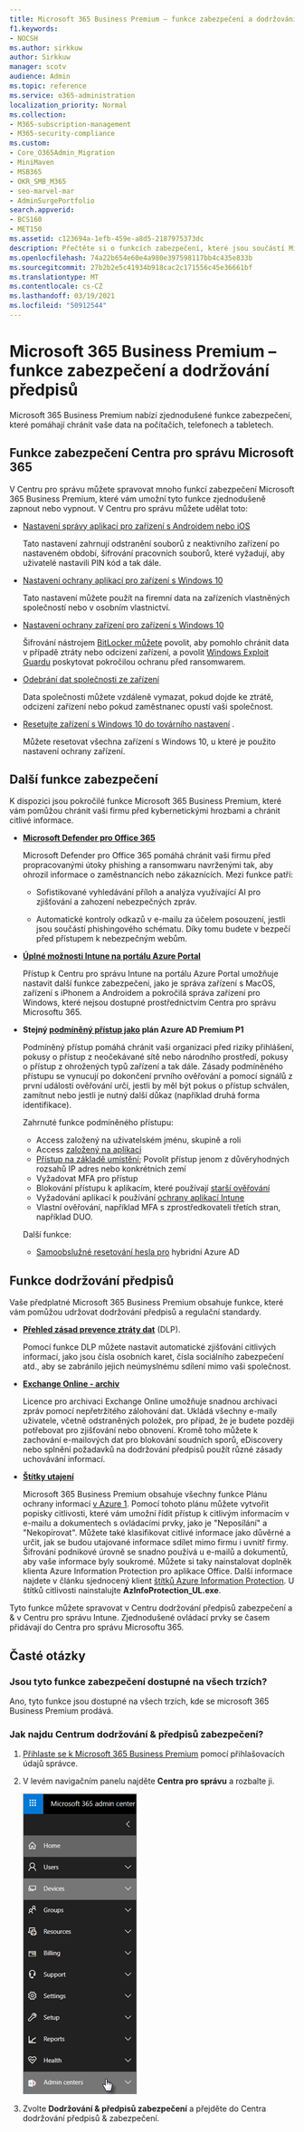```yaml
---
title: Microsoft 365 Business Premium – funkce zabezpečení a dodržování předpisů
f1.keywords:
- NOCSH
ms.author: sirkkuw
author: Sirkkuw
manager: scotv
audience: Admin
ms.topic: reference
ms.service: o365-administration
localization_priority: Normal
ms.collection:
- M365-subscription-management
- M365-security-compliance
ms.custom:
- Core_O365Admin_Migration
- MiniMaven
- MSB365
- OKR_SMB_M365
- seo-marvel-mar
- AdminSurgePortfolio
search.appverid:
- BCS160
- MET150
ms.assetid: c123694a-1efb-459e-a8d5-2187975373dc
description: Přečtěte si o funkcích zabezpečení, které jsou součástí Microsoft 365 Business Premium, které pomáhají chránit vaše data na počítačích, telefonech a tabletech.
ms.openlocfilehash: 74a22b654e60e4a980e397598117bb4c435e833b
ms.sourcegitcommit: 27b2b2e5c41934b918cac2c171556c45e36661bf
ms.translationtype: MT
ms.contentlocale: cs-CZ
ms.lasthandoff: 03/19/2021
ms.locfileid: "50912544"
---
```

# <a name="microsoft-365-business-premium-security-and-compliance-features"></a>Microsoft 365 Business Premium – funkce zabezpečení a dodržování předpisů

Microsoft 365 Business Premium nabízí zjednodušené funkce zabezpečení, které pomáhají chránit vaše data na počítačích, telefonech a tabletech.
    
## <a name="microsoft-365-admin-center-security-features"></a>Funkce zabezpečení Centra pro správu Microsoft 365

V Centru pro správu můžete spravovat mnoho funkcí zabezpečení Microsoft 365 Business Premium, které vám umožní tyto funkce zjednodušeně zapnout nebo vypnout. V Centru pro správu můžete udělat toto:
  
- [Nastavení správy aplikací pro zařízení s Androidem nebo iOS](app-protection-settings-for-android-and-ios.md) 
    
    Tato nastavení zahrnují odstranění souborů z neaktivního zařízení po nastaveném období, šifrování pracovních souborů, které vyžadují, aby uživatelé nastavili PIN kód a tak dále.
    
- [Nastavení ochrany aplikací pro zařízení s Windows 10](protection-settings-for-windows-10-devices.md) 
    
    Tato nastavení můžete použít na firemní data na zařízeních vlastněných společností nebo v osobním vlastnictví.
    
- [Nastavení ochrany zařízení pro zařízení s Windows 10](protection-settings-for-windows-10-pcs.md) 
    
    Šifrování nástrojem [BitLocker můžete](/windows/security/information-protection/bitlocker/bitlocker-frequently-asked-questions) povolit, aby pomohlo chránit data v případě ztráty nebo odcizení zařízení, a povolit [Windows Exploit Guardu](/windows/security/threat-protection/microsoft-defender-atp/enable-exploit-protection) poskytovat pokročilou ochranu před ransomwarem. 
    
- [Odebrání dat společnosti ze zařízení](remove-company-data.md)
    
    Data společnosti můžete vzdáleně vymazat, pokud dojde ke ztrátě, odcizení zařízení nebo pokud zaměstnanec opustí vaši společnost.
    
- [Resetujte zařízení s Windows 10 do továrního nastavení](reset-devices-to-factory-settings.md) . 
    
    Můžete resetovat všechna zařízení s Windows 10, u které je použito nastavení ochrany zařízení.
    
## <a name="additional-security-features"></a>Další funkce zabezpečení 

K dispozici jsou pokročilé funkce Microsoft 365 Business Premium, které vám pomůžou chránit vaši firmu před kybernetickými hrozbami a chránit citlivé informace.
  
- **[Microsoft Defender pro Office 365](../security/office-365-security/office-365-atp.md)**
    
    Microsoft Defender pro Office 365 pomáhá chránit vaši firmu před propracovanými útoky phishing a ransomwaru navrženými tak, aby ohrozil informace o zaměstnancích nebo zákaznících. Mezi funkce patří:
    
  - Sofistikované vyhledávání příloh a analýza využívající AI pro zjišťování a zahození nebezpečných zpráv.
    
  - Automatické kontroly odkazů v e-mailu za účelem posouzení, jestli jsou součástí phishingového schématu. Díky tomu budete v bezpečí před přístupem k nebezpečným webům.

- **[Úplné možnosti Intune na portálu Azure Portal](/mem/intune/fundamentals/what-is-intune)**
    
    Přístup k Centru pro správu Intune na portálu Azure Portal umožňuje nastavit další funkce zabezpečení, jako je správa zařízení s MacOS, zařízení s iPhonem a Androidem a pokročilá správa zařízení pro Windows, které nejsou dostupné prostřednictvím Centra pro správu Microsoftu 365.
- **Stejný [podmíněný přístup jako](/azure/active-directory/conditional-access/overview) plán Azure AD Premium P1**


    Podmíněný přístup pomáhá chránit vaši organizaci před riziky přihlášení, pokusy o přístup z neočekávané sítě nebo národního prostředí, pokusy o přístup z ohrožených typů zařízení a tak dále. Zásady podmíněného přístupu se vynucují po dokončení prvního ověřování a pomocí signálů z první události ověřování určí, jestli by měl být pokus o přístup schválen, zamítnut nebo jestli je nutný další důkaz (například druhá forma identifikace).

    Zahrnuté funkce podmíněného přístupu:

    - Access založený na uživatelském jménu, skupině a roli
    - Access [založený na aplikaci](/azure/active-directory/conditional-access/app-based-conditional-access) 
    - [Přístup na základě umístění](/azure/active-directory/authentication/howto-registration-mfa-sspr-combined#conditional-access-policies-for-combined-registration);  Povolit přístup jenom z důvěryhodných rozsahů IP adres nebo konkrétních zemí 
    - Vyžadovat MFA pro přístup
    - Blokování přístupu k aplikacím, které používají [starší ověřování](/azure/active-directory/conditional-access/block-legacy-authentication)
    - Vyžadování aplikací k používání [ochrany aplikací Intune](/azure/active-directory/conditional-access/app-protection-based-conditional-access)
    - Vlastní ověřování, například MFA s zprostředkovateli třetích stran, například DUO.
   
    Další funkce:
    - [Samoobslužné resetování hesla pro](/azure/active-directory/authentication/concept-sspr-customization) hybridní Azure AD
    
## <a name="compliance-features"></a>Funkce dodržování předpisů

Vaše předplatné Microsoft 365 Business Premium obsahuje funkce, které vám pomůžou udržovat dodržování předpisů a regulační standardy.

- **[Přehled zásad prevence ztráty dat](../compliance/data-loss-prevention-policies.md)** (DLP). 
    
    Pomocí funkce DLP můžete nastavit automatické zjišťování citlivých informací, jako jsou čísla osobních karet, čísla sociálního zabezpečení atd., aby se zabránilo jejich neúmyslnému sdílení mimo vaši společnost.
    
- **[Exchange Online - archiv](https://products.office.com/exchange/microsoft-exchange-online-archiving-email)**
    
    Licence pro archivaci Exchange Online umožňuje snadnou archivaci zpráv pomocí nepřetržitého zálohování dat. Ukládá všechny e-maily uživatele, včetně odstraněných položek, pro případ, že je budete později potřebovat pro zjišťování nebo obnovení. Kromě toho můžete k zachování e-mailových dat pro blokování soudních sporů, eDiscovery nebo splnění požadavků na dodržování předpisů použít různé zásady uchovávání informací.
    
- **[Štítky utajení](../compliance/sensitivity-labels.md)**

   Microsoft 365 Business Premium obsahuje všechny funkce Plánu ochrany informací [v Azure 1](https://go.microsoft.com/fwlink/p/?linkid=871407). Pomocí tohoto plánu můžete  vytvořit popisky citlivosti, které vám umožní řídit přístup k citlivým informacím v e-mailu a dokumentech s ovládacími prvky, jako je "Neposílání" a "Nekopírovat". Můžete také klasifikovat citlivé informace jako důvěrné a určit, jak se budou utajované informace sdílet mimo firmu i uvnitř firmy. Šifrování podnikové úrovně se snadno používá u e-mailů a dokumentů, aby vaše informace byly soukromé. Můžete si taky nainstalovat doplněk klienta Azure Information Protection pro aplikace Office. Další informace najdete v článku sjednocený klient [štítků Azure Information Protection](/azure/information-protection/rms-client/unifiedlabelingclient-version-release-history). U štítků citlivosti nainstalujte **AzInfoProtection_UL.exe**.

Tyto funkce můžete spravovat v Centru dodržování předpisů zabezpečení a &amp; v Centru pro správu Intune. Zjednodušené ovládací prvky se časem přidávají do Centra pro správu Microsoftu 365.
  
    
## <a name="faq"></a>Časté otázky

 ### <a name="are-these-security-features-available-in-all-markets"></a>Jsou tyto funkce zabezpečení dostupné na všech trzích?
  
Ano, tyto funkce jsou dostupné na všech trzích, kde se microsoft 365 Business Premium prodává.
  
### <a name="how-do-i-find-the-security-amp-compliance-center"></a>Jak najdu Centrum dodržování &amp; předpisů zabezpečení?
  
1. [Přihlaste se k Microsoft 365 Business Premium](https://portal.microsoft.com/) pomocí přihlašovacích údajů správce. 
    
2. V levém navigačním panelu najděte **Centra pro správu** a rozbalte ji. 
    
    ![V levém navigačním panelu v Centru pro správu Microsoftu 365 zvolte Centra pro správu.](../media/fa4484f8-c637-45fd-a7bd-bdb3abfd6c03.png)
  
3. Zvolte **Dodržování &amp; předpisů zabezpečení** a přejděte do Centra dodržování předpisů &amp; zabezpečení.